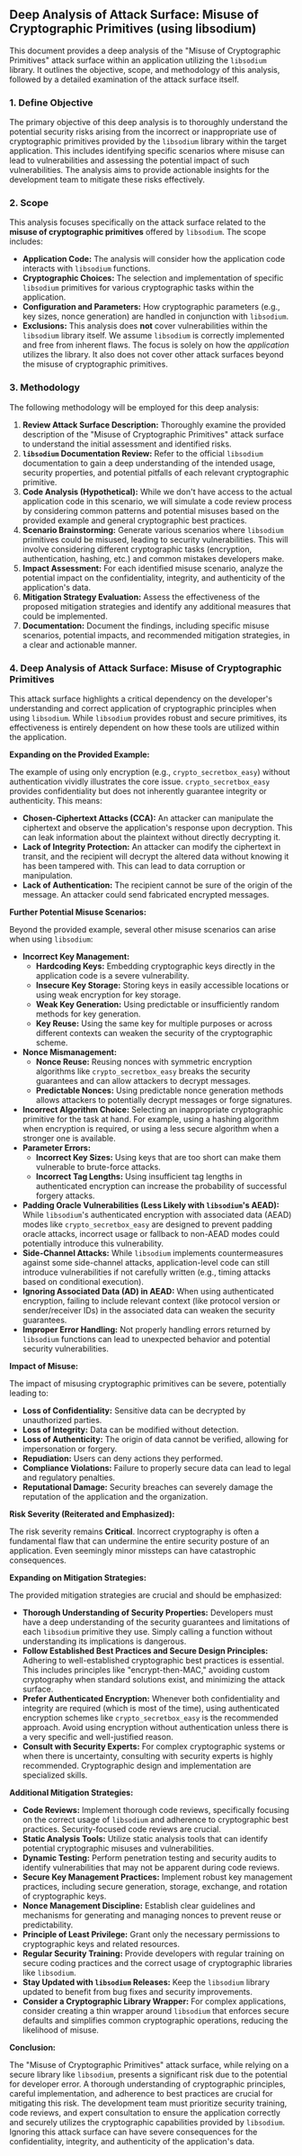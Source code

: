 ## Deep Analysis of Attack Surface: Misuse of Cryptographic Primitives (using libsodium)

This document provides a deep analysis of the "Misuse of Cryptographic Primitives" attack surface within an application utilizing the `libsodium` library. It outlines the objective, scope, and methodology of this analysis, followed by a detailed examination of the attack surface itself.

### 1. Define Objective

The primary objective of this deep analysis is to thoroughly understand the potential security risks arising from the incorrect or inappropriate use of cryptographic primitives provided by the `libsodium` library within the target application. This includes identifying specific scenarios where misuse can lead to vulnerabilities and assessing the potential impact of such vulnerabilities. The analysis aims to provide actionable insights for the development team to mitigate these risks effectively.

### 2. Scope

This analysis focuses specifically on the attack surface related to the **misuse of cryptographic primitives** offered by `libsodium`. The scope includes:

*   **Application Code:**  The analysis will consider how the application code interacts with `libsodium` functions.
*   **Cryptographic Choices:**  The selection and implementation of specific `libsodium` primitives for various cryptographic tasks within the application.
*   **Configuration and Parameters:**  How cryptographic parameters (e.g., key sizes, nonce generation) are handled in conjunction with `libsodium`.
*   **Exclusions:** This analysis does **not** cover vulnerabilities within the `libsodium` library itself. We assume `libsodium` is correctly implemented and free from inherent flaws. The focus is solely on how the *application* utilizes the library. It also does not cover other attack surfaces beyond the misuse of cryptographic primitives.

### 3. Methodology

The following methodology will be employed for this deep analysis:

1. **Review Attack Surface Description:**  Thoroughly examine the provided description of the "Misuse of Cryptographic Primitives" attack surface to understand the initial assessment and identified risks.
2. **`libsodium` Documentation Review:**  Refer to the official `libsodium` documentation to gain a deep understanding of the intended usage, security properties, and potential pitfalls of each relevant cryptographic primitive.
3. **Code Analysis (Hypothetical):**  While we don't have access to the actual application code in this scenario, we will simulate a code review process by considering common patterns and potential misuses based on the provided example and general cryptographic best practices.
4. **Scenario Brainstorming:**  Generate various scenarios where `libsodium` primitives could be misused, leading to security vulnerabilities. This will involve considering different cryptographic tasks (encryption, authentication, hashing, etc.) and common mistakes developers make.
5. **Impact Assessment:** For each identified misuse scenario, analyze the potential impact on the confidentiality, integrity, and authenticity of the application's data.
6. **Mitigation Strategy Evaluation:**  Assess the effectiveness of the proposed mitigation strategies and identify any additional measures that could be implemented.
7. **Documentation:**  Document the findings, including specific misuse scenarios, potential impacts, and recommended mitigation strategies, in a clear and actionable manner.

### 4. Deep Analysis of Attack Surface: Misuse of Cryptographic Primitives

This attack surface highlights a critical dependency on the developer's understanding and correct application of cryptographic principles when using `libsodium`. While `libsodium` provides robust and secure primitives, its effectiveness is entirely dependent on how these tools are utilized within the application.

**Expanding on the Provided Example:**

The example of using only encryption (e.g., `crypto_secretbox_easy`) without authentication vividly illustrates the core issue. `crypto_secretbox_easy` provides confidentiality but does not inherently guarantee integrity or authenticity. This means:

*   **Chosen-Ciphertext Attacks (CCA):** An attacker can manipulate the ciphertext and observe the application's response upon decryption. This can leak information about the plaintext without directly decrypting it.
*   **Lack of Integrity Protection:**  An attacker can modify the ciphertext in transit, and the recipient will decrypt the altered data without knowing it has been tampered with. This can lead to data corruption or manipulation.
*   **Lack of Authentication:** The recipient cannot be sure of the origin of the message. An attacker could send fabricated encrypted messages.

**Further Potential Misuse Scenarios:**

Beyond the provided example, several other misuse scenarios can arise when using `libsodium`:

*   **Incorrect Key Management:**
    *   **Hardcoding Keys:** Embedding cryptographic keys directly in the application code is a severe vulnerability.
    *   **Insecure Key Storage:** Storing keys in easily accessible locations or using weak encryption for key storage.
    *   **Weak Key Generation:** Using predictable or insufficiently random methods for key generation.
    *   **Key Reuse:** Using the same key for multiple purposes or across different contexts can weaken the security of the cryptographic scheme.
*   **Nonce Mismanagement:**
    *   **Nonce Reuse:**  Reusing nonces with symmetric encryption algorithms like `crypto_secretbox_easy` breaks the security guarantees and can allow attackers to decrypt messages.
    *   **Predictable Nonces:** Using predictable nonce generation methods allows attackers to potentially decrypt messages or forge signatures.
*   **Incorrect Algorithm Choice:** Selecting an inappropriate cryptographic primitive for the task at hand. For example, using a hashing algorithm when encryption is required, or using a less secure algorithm when a stronger one is available.
*   **Parameter Errors:**
    *   **Incorrect Key Sizes:** Using keys that are too short can make them vulnerable to brute-force attacks.
    *   **Incorrect Tag Lengths:**  Using insufficient tag lengths in authenticated encryption can increase the probability of successful forgery attacks.
*   **Padding Oracle Vulnerabilities (Less Likely with `libsodium`'s AEAD):** While `libsodium`'s authenticated encryption with associated data (AEAD) modes like `crypto_secretbox_easy` are designed to prevent padding oracle attacks, incorrect usage or fallback to non-AEAD modes could potentially introduce this vulnerability.
*   **Side-Channel Attacks:** While `libsodium` implements countermeasures against some side-channel attacks, application-level code can still introduce vulnerabilities if not carefully written (e.g., timing attacks based on conditional execution).
*   **Ignoring Associated Data (AD) in AEAD:** When using authenticated encryption, failing to include relevant context (like protocol version or sender/receiver IDs) in the associated data can weaken the security guarantees.
*   **Improper Error Handling:** Not properly handling errors returned by `libsodium` functions can lead to unexpected behavior and potential security vulnerabilities.

**Impact of Misuse:**

The impact of misusing cryptographic primitives can be severe, potentially leading to:

*   **Loss of Confidentiality:** Sensitive data can be decrypted by unauthorized parties.
*   **Loss of Integrity:** Data can be modified without detection.
*   **Loss of Authenticity:** The origin of data cannot be verified, allowing for impersonation or forgery.
*   **Repudiation:**  Users can deny actions they performed.
*   **Compliance Violations:** Failure to properly secure data can lead to legal and regulatory penalties.
*   **Reputational Damage:** Security breaches can severely damage the reputation of the application and the organization.

**Risk Severity (Reiterated and Emphasized):**

The risk severity remains **Critical**. Incorrect cryptography is often a fundamental flaw that can undermine the entire security posture of an application. Even seemingly minor missteps can have catastrophic consequences.

**Expanding on Mitigation Strategies:**

The provided mitigation strategies are crucial and should be emphasized:

*   **Thorough Understanding of Security Properties:** Developers must have a deep understanding of the security guarantees and limitations of each `libsodium` primitive they use. Simply calling a function without understanding its implications is dangerous.
*   **Follow Established Best Practices and Secure Design Principles:** Adhering to well-established cryptographic best practices is essential. This includes principles like "encrypt-then-MAC," avoiding custom cryptography when standard solutions exist, and minimizing the attack surface.
*   **Prefer Authenticated Encryption:**  Whenever both confidentiality and integrity are required (which is most of the time), using authenticated encryption schemes like `crypto_secretbox_easy` is the recommended approach. Avoid using encryption without authentication unless there is a very specific and well-justified reason.
*   **Consult with Security Experts:**  For complex cryptographic systems or when there is uncertainty, consulting with security experts is highly recommended. Cryptographic design and implementation are specialized skills.

**Additional Mitigation Strategies:**

*   **Code Reviews:**  Implement thorough code reviews, specifically focusing on the correct usage of `libsodium` and adherence to cryptographic best practices. Security-focused code reviews are crucial.
*   **Static Analysis Tools:** Utilize static analysis tools that can identify potential cryptographic misuses and vulnerabilities.
*   **Dynamic Testing:** Perform penetration testing and security audits to identify vulnerabilities that may not be apparent during code reviews.
*   **Secure Key Management Practices:** Implement robust key management practices, including secure generation, storage, exchange, and rotation of cryptographic keys.
*   **Nonce Management Discipline:**  Establish clear guidelines and mechanisms for generating and managing nonces to prevent reuse or predictability.
*   **Principle of Least Privilege:**  Grant only the necessary permissions to cryptographic keys and related resources.
*   **Regular Security Training:**  Provide developers with regular training on secure coding practices and the correct usage of cryptographic libraries like `libsodium`.
*   **Stay Updated with `libsodium` Releases:** Keep the `libsodium` library updated to benefit from bug fixes and security improvements.
*   **Consider a Cryptographic Library Wrapper:**  For complex applications, consider creating a thin wrapper around `libsodium` that enforces secure defaults and simplifies common cryptographic operations, reducing the likelihood of misuse.

**Conclusion:**

The "Misuse of Cryptographic Primitives" attack surface, while relying on a secure library like `libsodium`, presents a significant risk due to the potential for developer error. A thorough understanding of cryptographic principles, careful implementation, and adherence to best practices are crucial for mitigating this risk. The development team must prioritize security training, code reviews, and expert consultation to ensure the application correctly and securely utilizes the cryptographic capabilities provided by `libsodium`. Ignoring this attack surface can have severe consequences for the confidentiality, integrity, and authenticity of the application's data.